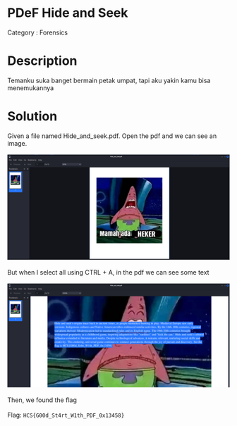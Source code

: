 # PDeF Hide and Seek
Category : Forensics
# Description
Temanku suka banget bermain petak umpat, tapi aku yakin kamu bisa menemukannya
# Solution
Given a file named Hide_and_seek.pdf. Open the pdf and we can see an image. <br> <br>
![POC 1](images/POC%201.png) <br> <br>
But when I select all using CTRL + A, in the pdf we can see some text <br> <br>
![POC 2](images/POC%202.png) <br> <br>
Then, we found the flag <br> <br>
Flag: `HCS{G00d_St4rt_W1th_PDF_0x13458}`
